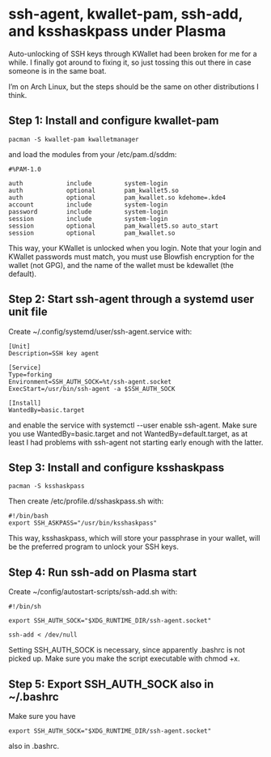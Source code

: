 # ssh-agent, kwallet-pam, ssh-add, and ksshaskpass under Plasma
Auto-unlocking of SSH keys through KWallet had been broken for me for a while. I finally got around to fixing it, so just tossing this out there in case someone is in the same boat.

I’m on Arch Linux, but the steps should be the same on other distributions I think.

## Step 1: Install and configure kwallet-pam
`pacman -S kwallet-pam kwalletmanager`

and load the modules from your /etc/pam.d/sddm:

```
#%PAM-1.0

auth            include         system-login
auth            optional        pam_kwallet5.so
auth            optional        pam_kwallet.so kdehome=.kde4
account         include         system-login
password        include         system-login
session         include         system-login
session         optional        pam_kwallet5.so auto_start
session         optional        pam_kwallet.so
```

This way, your KWallet is unlocked when you login. Note that your login and KWallet passwords must match, you must use Blowfish encryption for the wallet (not GPG), and the name of the wallet must be kdewallet (the default).

## Step 2: Start ssh-agent through a systemd user unit file

Create ~/.config/systemd/user/ssh-agent.service with:

```
[Unit]
Description=SSH key agent

[Service]
Type=forking
Environment=SSH_AUTH_SOCK=%t/ssh-agent.socket
ExecStart=/usr/bin/ssh-agent -a $SSH_AUTH_SOCK

[Install]
WantedBy=basic.target
```
and enable the service with systemctl --user enable ssh-agent. Make sure you use WantedBy=basic.target and not WantedBy=default.target, as at least I had problems with ssh-agent not starting early enough with the latter.

## Step 3: Install and configure ksshaskpass

`pacman -S ksshaskpass`

Then create /etc/profile.d/sshaskpass.sh with:

```
#!/bin/bash
export SSH_ASKPASS="/usr/bin/ksshaskpass"
```

This way, ksshaskpass, which will store your passphrase in your wallet, will be the preferred program to unlock your SSH keys.

## Step 4: Run ssh-add on Plasma start

Create ~/config/autostart-scripts/ssh-add.sh with:

```
#!/bin/sh

export SSH_AUTH_SOCK="$XDG_RUNTIME_DIR/ssh-agent.socket"

ssh-add < /dev/null
```

Setting SSH_AUTH_SOCK is necessary, since apparently .bashrc is not picked up. Make sure you make the script executable with chmod +x.

## Step 5: Export SSH_AUTH_SOCK also in ~/.bashrc

Make sure you have

```
export SSH_AUTH_SOCK="$XDG_RUNTIME_DIR/ssh-agent.socket"
```

also in .bashrc.
